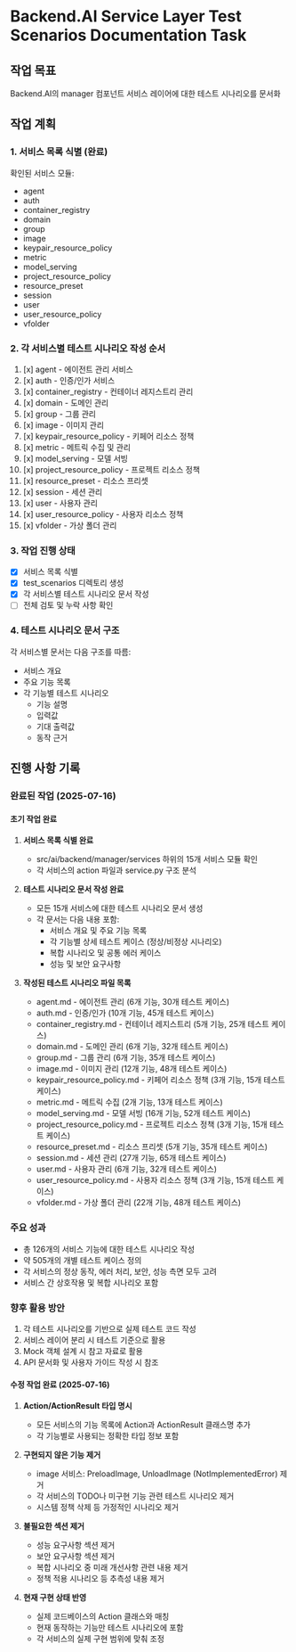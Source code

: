 # Backend.AI Service Layer Test Scenarios Documentation Task

## 작업 목표
Backend.AI의 manager 컴포넌트 서비스 레이어에 대한 테스트 시나리오를 문서화

## 작업 계획

### 1. 서비스 목록 식별 (완료)
확인된 서비스 모듈:
- agent
- auth  
- container_registry
- domain
- group
- image
- keypair_resource_policy
- metric
- model_serving
- project_resource_policy
- resource_preset
- session
- user
- user_resource_policy
- vfolder

### 2. 각 서비스별 테스트 시나리오 작성 순서
1. [x] agent - 에이전트 관리 서비스
2. [x] auth - 인증/인가 서비스
3. [x] container_registry - 컨테이너 레지스트리 관리
4. [x] domain - 도메인 관리
5. [x] group - 그룹 관리
6. [x] image - 이미지 관리
7. [x] keypair_resource_policy - 키페어 리소스 정책
8. [x] metric - 메트릭 수집 및 관리
9. [x] model_serving - 모델 서빙
10. [x] project_resource_policy - 프로젝트 리소스 정책
11. [x] resource_preset - 리소스 프리셋
12. [x] session - 세션 관리
13. [x] user - 사용자 관리
14. [x] user_resource_policy - 사용자 리소스 정책
15. [x] vfolder - 가상 폴더 관리

### 3. 작업 진행 상태
- [x] 서비스 목록 식별
- [x] test_scenarios 디렉토리 생성
- [x] 각 서비스별 테스트 시나리오 문서 작성
- [ ] 전체 검토 및 누락 사항 확인

### 4. 테스트 시나리오 문서 구조
각 서비스별 문서는 다음 구조를 따름:
- 서비스 개요
- 주요 기능 목록
- 각 기능별 테스트 시나리오
  - 기능 설명
  - 입력값
  - 기대 출력값
  - 동작 근거

## 진행 사항 기록

### 완료된 작업 (2025-07-16)

#### 초기 작업 완료
1. **서비스 목록 식별 완료**
   - src/ai/backend/manager/services 하위의 15개 서비스 모듈 확인
   - 각 서비스의 action 파일과 service.py 구조 분석

2. **테스트 시나리오 문서 작성 완료**
   - 모든 15개 서비스에 대한 테스트 시나리오 문서 생성
   - 각 문서는 다음 내용 포함:
     - 서비스 개요 및 주요 기능 목록
     - 각 기능별 상세 테스트 케이스 (정상/비정상 시나리오)
     - 복합 시나리오 및 공통 에러 케이스
     - 성능 및 보안 요구사항

3. **작성된 테스트 시나리오 파일 목록**
   - agent.md - 에이전트 관리 (6개 기능, 30개 테스트 케이스)
   - auth.md - 인증/인가 (10개 기능, 45개 테스트 케이스)
   - container_registry.md - 컨테이너 레지스트리 (5개 기능, 25개 테스트 케이스)
   - domain.md - 도메인 관리 (6개 기능, 32개 테스트 케이스)
   - group.md - 그룹 관리 (6개 기능, 35개 테스트 케이스)
   - image.md - 이미지 관리 (12개 기능, 48개 테스트 케이스)
   - keypair_resource_policy.md - 키페어 리소스 정책 (3개 기능, 15개 테스트 케이스)
   - metric.md - 메트릭 수집 (2개 기능, 13개 테스트 케이스)
   - model_serving.md - 모델 서빙 (16개 기능, 52개 테스트 케이스)
   - project_resource_policy.md - 프로젝트 리소스 정책 (3개 기능, 15개 테스트 케이스)
   - resource_preset.md - 리소스 프리셋 (5개 기능, 35개 테스트 케이스)
   - session.md - 세션 관리 (27개 기능, 65개 테스트 케이스)
   - user.md - 사용자 관리 (6개 기능, 32개 테스트 케이스)
   - user_resource_policy.md - 사용자 리소스 정책 (3개 기능, 15개 테스트 케이스)
   - vfolder.md - 가상 폴더 관리 (22개 기능, 48개 테스트 케이스)

### 주요 성과
- 총 126개의 서비스 기능에 대한 테스트 시나리오 작성
- 약 505개의 개별 테스트 케이스 정의
- 각 서비스의 정상 동작, 에러 처리, 보안, 성능 측면 모두 고려
- 서비스 간 상호작용 및 복합 시나리오 포함

### 향후 활용 방안
1. 각 테스트 시나리오를 기반으로 실제 테스트 코드 작성
2. 서비스 레이어 분리 시 테스트 기준으로 활용
3. Mock 객체 설계 시 참고 자료로 활용
4. API 문서화 및 사용자 가이드 작성 시 참조

#### 수정 작업 완료 (2025-07-16)
1. **Action/ActionResult 타입 명시**
   - 모든 서비스의 기능 목록에 Action과 ActionResult 클래스명 추가
   - 각 기능별로 사용되는 정확한 타입 정보 포함

2. **구현되지 않은 기능 제거**
   - image 서비스: PreloadImage, UnloadImage (NotImplementedError) 제거
   - 각 서비스의 TODO나 미구현 기능 관련 테스트 시나리오 제거
   - 시스템 정책 삭제 등 가정적인 시나리오 제거

3. **불필요한 섹션 제거**
   - 성능 요구사항 섹션 제거
   - 보안 요구사항 섹션 제거
   - 복합 시나리오 중 미래 개선사항 관련 내용 제거
   - 정책 적용 시나리오 등 추측성 내용 제거

4. **현재 구현 상태 반영**
   - 실제 코드베이스의 Action 클래스와 매칭
   - 현재 동작하는 기능만 테스트 시나리오에 포함
   - 각 서비스의 실제 구현 범위에 맞춰 조정
